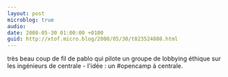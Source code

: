 ```yaml
---
layout: post
microblog: true
audio: 
date: 2008-05-30 01:00:00 +0100
guid: http://xtof.micro.blog/2008/05/30/t823524808.html
---
```

très beau coup de fil de pablo qui pilote un groupe de lobbying éthique sur les ingénieurs de centrale - l'idée : un #opencamp à centrale.
